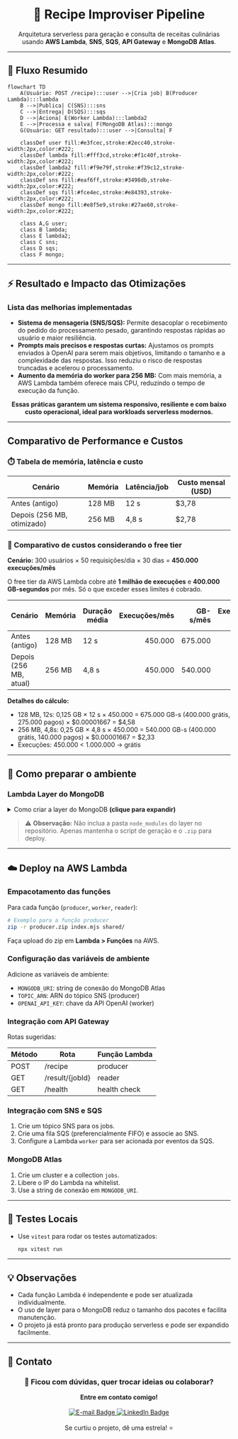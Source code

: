 
<div align="center">
   <h1>🍳 Recipe Improviser Pipeline</h1>
   <p>Arquitetura serverless para geração e consulta de receitas culinárias usando <b>AWS Lambda</b>, <b>SNS</b>, <b>SQS</b>, <b>API Gateway</b> e <b>MongoDB Atlas</b>.</p>
</div>

---

## 🔄 Fluxo Resumido

```mermaid
flowchart TD
    A(Usuário: POST /recipe):::user -->|Cria job| B(Producer Lambda):::lambda
    B -->|Publica| C(SNS):::sns
    C -->|Entrega| D(SQS):::sqs
    D -->|Aciona| E(Worker Lambda):::lambda2
    E -->|Processa e salva| F(MongoDB Atlas):::mongo
    G(Usuário: GET resultado):::user -->|Consulta| F

    classDef user fill:#e3fcec,stroke:#2ecc40,stroke-width:2px,color:#222;
    classDef lambda fill:#fff3cd,stroke:#f1c40f,stroke-width:2px,color:#222;
    classDef lambda2 fill:#f9e79f,stroke:#f39c12,stroke-width:2px,color:#222;
    classDef sns fill:#eaf6ff,stroke:#3498db,stroke-width:2px,color:#222;
    classDef sqs fill:#fce4ec,stroke:#e84393,stroke-width:2px,color:#222;
    classDef mongo fill:#e8f5e9,stroke:#27ae60,stroke-width:2px,color:#222;

    class A,G user;
    class B lambda;
    class E lambda2;
    class C sns;
    class D sqs;
    class F mongo;
```


---

## ⚡ Resultado e Impacto das Otimizações

### Lista das melhorias implementadas

- **Sistema de mensageria (SNS/SQS):** Permite desacoplar o recebimento do pedido do processamento pesado, garantindo respostas rápidas ao usuário e maior resiliência.
- **Prompts mais precisos e respostas curtas:** Ajustamos os prompts enviados à OpenAI para serem mais objetivos, limitando o tamanho e a complexidade das respostas. Isso reduziu o risco de respostas truncadas e acelerou o processamento.
- **Aumento da memória do worker para 256 MB:** Com mais memória, a AWS Lambda também oferece mais CPU, reduzindo o tempo de execução da função.


<p align="center"><b>Essas práticas garantem um sistema responsivo, resiliente e com baixo custo operacional, ideal para workloads serverless modernos.</b></p>

---

## Comparativo de Performance e Custos

### ⏱️ Tabela de memória, latência e custo

| Cenário                | Memória | Latência/job | Custo mensal (USD) |
|------------------------|---------|--------------|--------------------|
| Antes (antigo)         | 128 MB  | 12 s         | $3,78              |
| Depois (256 MB, otimizado)  | 256 MB  | 4,8 s        | $2,78              |


### 💸 Comparativo de custos considerando o free tier

**Cenário:** 300 usuários × 50 requisições/dia × 30 dias = **450.000 execuções/mês**

O free tier da AWS Lambda cobre até **1 milhão de execuções** e **400.000 GB-segundos** por mês. Só o que exceder esses limites é cobrado.

| Cenário                 | Memória | Duração média | Execuções/mês | GB-s/mês | Execuções pagas | GB-s pagos | Custo mensal (USD) |
|-------------------------|---------|--------------|--------------:|---------:|----------------:|-----------:|-------------------:|
| Antes (antigo)          | 128 MB  | 12 s         |      450.000  | 675.000  |               0 |    275.000 |           $4,58    |
| Depois (256 MB, atual)  | 256 MB  | 4,8 s        |      450.000  | 540.000  |               0 |    140.000 |           $2,33    |

**Detalhes do cálculo:**
- 128 MB, 12s: 0,125 GB × 12 s × 450.000 = 675.000 GB-s (400.000 grátis, 275.000 pagos) × $0.00001667 = $4,58
- 256 MB, 4,8s: 0,25 GB × 4,8 s × 450.000 = 540.000 GB-s (400.000 grátis, 140.000 pagos) × $0.00001667 = $2,33
- Execuções: 450.000 < 1.000.000 → grátis

---

## 🚀 Como preparar o ambiente

### Lambda Layer do MongoDB
<details>
<summary>Como criar a layer do MongoDB <b>(clique para expandir)</b></summary>

A Lambda Layer permite compartilhar a dependência <code>mongodb</code> entre todas as funções, sem precisar incluir o pacote em cada zip. Siga os passos:

```sh
# 1. Estrutura de pastas
mkdir -p layer-mongodb/nodejs
cd layer-mongodb/nodejs

# 2. Inicialize e instale dependências
npm init -y
npm install mongodb

# 3. Volte e compacte
cd ../..
cd layer-mongodb
zip -r layer-mongodb.zip nodejs
cd ..
```

Depois, faça upload do `.zip` em <b>Lambda &gt; Layers</b> na AWS e adicione a layer nas funções.
</details>

> ⚠️ **Observação:** Não inclua a pasta <code>node_modules</code> do layer no repositório. Apenas mantenha o script de geração e o <code>.zip</code> para deploy.

---

## ☁️ Deploy na AWS Lambda

### Empacotamento das funções
Para cada função (<code>producer</code>, <code>worker</code>, <code>reader</code>):

```sh
# Exemplo para a função producer
zip -r producer.zip index.mjs shared/
```
Faça upload do zip em <b>Lambda &gt; Funções</b> na AWS.

### Configuração das variáveis de ambiente

Adicione as variáveis de ambiente:
- <code>MONGODB_URI</code>: string de conexão do MongoDB Atlas
- <code>TOPIC_ARN</code>: ARN do tópico SNS (producer)
- <code>OPENAI_API_KEY</code>: chave da API OpenAI (worker)

### Integração com API Gateway

Rotas sugeridas:

| Método | Rota              | Função Lambda |
|--------|-------------------|---------------|
| POST   | /recipe           | producer      |
| GET    | /result/{jobId}   | reader        |
| GET    | /health           | health check  |

### Integração com SNS e SQS

1. Crie um tópico SNS para os jobs.
2. Crie uma fila SQS (preferencialmente FIFO) e associe ao SNS.
3. Configure a Lambda <code>worker</code> para ser acionada por eventos da SQS.

### MongoDB Atlas

1. Crie um cluster e a collection <code>jobs</code>.
2. Libere o IP do Lambda na whitelist.
3. Use a string de conexão em <code>MONGODB_URI</code>.

---

## 🧪 Testes Locais
- Use <code>vitest</code> para rodar os testes automatizados:
   ```sh
   npx vitest run
   ```

---

## 💡 Observações
- Cada função Lambda é independente e pode ser atualizada individualmente.
- O uso de layer para o MongoDB reduz o tamanho dos pacotes e facilita manutenção.
- O projeto já está pronto para produção serverless e pode ser expandido facilmente.

---

## 💬 Contato

<div align="center">
   <h3>💬 Ficou com dúvidas, quer trocar ideias ou colaborar?</h3>
   <b>Entre em contato comigo!</b><br><br>
   <a href="mailto:nathaliaccord@gmail.com" target="_blank">
      <img src="https://img.shields.io/badge/E--mail-nathaliaccord@gmail.com-D14836?style=for-the-badge&logo=gmail&logoColor=white" alt="E-mail Badge"/>
   </a>
   <a href="https://www.linkedin.com/in/nath%C3%A1lia-acordi-0a564b223/" target="_blank">
      <img src="https://img.shields.io/badge/LinkedIn-Nathália%20Acordi-0A66C2?style=for-the-badge&logo=linkedin&logoColor=white" alt="LinkedIn Badge"/>
   </a>
   <br><br>
   Se curtiu o projeto, dê uma estrela! ⭐
</div>

